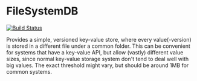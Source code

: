 FileSystemDB
============
[![Build Status](https://travis-ci.org/Bathtor/filesystemdb.svg?branch=master)](https://travis-ci.org/Bathtor/filesystemdb)

Provides a simple, versioned key-value store, where every value(-version) is stored in a different file under a common folder.
This can be convenient for systems that have a key-value API, but allow (vastly) different value sizes, since normal key-value storage system don't tend to deal well with big values. The exact threshold might vary, but should be around 1MB for common systems.
